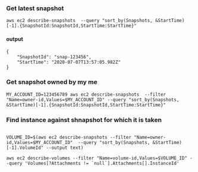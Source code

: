 ### Get latest snapshot

```
aws ec2 describe-snapshots  --query "sort_by(Snapshots, &StartTime)[-1].{SnapshotId:SnapshotId,StartTime:StartTime}"
```

#### output
```
{
    "SnapshotId": "snap-123456", 
    "StartTime": "2020-07-07T13:57:05.982Z"
}
```

### Get snapshot owned by my me

```
MY_ACCOUNT_ID=123456789 aws ec2 describe-snapshots  --filter "Name=owner-id,Values=$MY_ACCOUNT_ID" --query "sort_by(Snapshots, &StartTime)[-1].{SnapshotId:SnapshotId,StartTime:StartTime}"
```


### Find instance against shnapshot for which it is taken

```

VOLUME_ID=$(aws ec2 describe-snapshots --filter "Name=owner-id,Values=$MY_ACCOUNT_ID"  --query "sort_by(Snapshots, &StartTime)[-1].VolumeId" --output text)

aws ec2 describe-volumes --filter "Name=volume-id,Values=$VOLUME_ID" --query 'Volumes[?Attachments != `null`].Attachments[].InstanceId'
```
